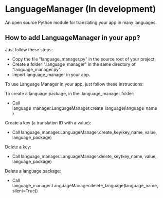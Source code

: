 # LanguageManager (In development)
 An open source Python module for translating your app in many languages.
## How to add LanguageManager in your app?
 Just follow these steps:
 * Copy the file "language_manager.py" in the source root of your project.
 * Create a folder ".language_manager" in the same directory of "language_manager.py".
 * Import language_manager in your app.
 
 To use Language Manager in your app, just follow these instructions:
 
 To create a language package, in the .language_manager folder:
 * Call language_manager.LanguageManager.create_language(language_name)

 Create a key (a translation ID with a value):
 * Call language_manager.LanguageManager.create_key(key_name, value, language_package)
 
Delete a key:
 * Call language_manager.LanguageManager.delete_key(key_name, value, language_package)
 
Delete a language package:
 * Call language_manager.LanguageManager.delete_language(language_name, silent=True))
